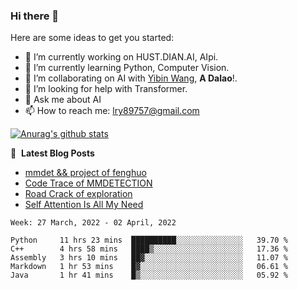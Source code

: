 ### Hi there 👋

<!--
**LRY89757/LRY89757** is a ✨ _special_ ✨ repository because its `README.md` (this file) appears on your GitHub profile.
-->
Here are some ideas to get you started:

- 🔭 I’m currently working on HUST.DIAN.AI, AIpi.
- 🌱 I’m currently learning Python, Computer Vision.
- 👯 I’m collaborating on AI with [Yibin Wang](https://github.com/flyleeee), **A Dalao**!.
- 🤔 I’m looking for help with Transformer.
- 💬 Ask me about AI
- 📫 How to reach me: lry89757@gmail.com
<!-- - 😄 Pronouns: ... -->
<!-- - ⚡ Fun fact: ... -->

[![Anurag's github stats](https://github-readme-stats.vercel.app/api?username=LRY89757)](https://github.com/anuraghazra/github-readme-stats)

📕 &nbsp;**Latest Blog Posts**
<!-- BLOG-POST-LIST:START -->
- [mmdet && project of fenghuo](https://lry89757.github.io/2021/11/09/mmdet-project-of-fenghuo/)
- [Code Trace of MMDETECTION](https://lry89757.github.io/2021/10/16/code-trace-of-mmdetection/)
- [Road Crack of exploration](https://lry89757.github.io/2021/10/04/lu-mian-lie-feng-shu-ju-ji-diao-yan/)
- [Self Attention Is All My Need](https://lry89757.github.io/2021/10/13/self-attention-is-all-my-need/)
<!-- - [God Mode in browsers: document.designMode = "on"](https://dev.to/gautamkrishnar/god-mode-in-browsers-document-designmode-on-2pmo) -->
<!-- BLOG-POST-LIST:END -->

<!--START_SECTION:waka-->
```text
Week: 27 March, 2022 - 02 April, 2022

Python     11 hrs 23 mins  ██████████░░░░░░░░░░░░░░░   39.70 % 
C++        4 hrs 58 mins   ████▒░░░░░░░░░░░░░░░░░░░░   17.36 % 
Assembly   3 hrs 10 mins   ██▓░░░░░░░░░░░░░░░░░░░░░░   11.07 % 
Markdown   1 hr 53 mins    █▓░░░░░░░░░░░░░░░░░░░░░░░   06.61 % 
Java       1 hr 41 mins    █▒░░░░░░░░░░░░░░░░░░░░░░░   05.92 % 
```
<!--END_SECTION:waka-->

